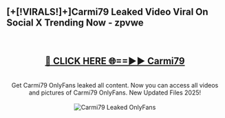 <h2>[+[!VIRALS!]+]Carmi79 Leaked Video Viral On Social X Trending Now - zpvwe</h2>
<br>
<div align="center">
<h2><a href="https://libra.edu.pl?Carmi79" rel="nofollow">🔴 CLICK HERE 🌐==►► Carmi79</a></h2>
<br>
Get Carmi79 OnlyFans leaked all content. Now you can access all videos and pictures of Carmi79 OnlyFans. New Updated Files 2025!
<br>
<br>
<a href="https://libra.edu.pl?Carmi79" rel="nofollow" data-target="animated-image.originalLink"><img src="https://i.ibb.co.com/WyWwxjT/player-gif2.gif" alt="Carmi79 Leaked OnlyFans" style="max-width: 100%; display: inline-block;" data-target="animated-image.originalImage"></a>
</div>
<br>